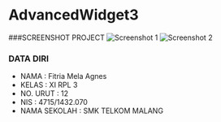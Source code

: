 # AdvancedWidget3
###SCREENSHOT PROJECT
![Screenshot 1](http://s14.postimg.org/8tpafgvhp/Whats_App_Image_2016_09_25_at_22_59_27_1.jpg)
![Screenshot 2](http://s14.postimg.org/sctvotu99/Whats_App_Image_2016_09_25_at_22_59_27_5.jpg)
<br>

### DATA DIRI
- NAMA          : Fitria Mela Agnes
- KELAS         : XI RPL 3
- NO. URUT      : 12
- NIS           : 4715/1432.070
- NAMA SEKOLAH  : SMK TELKOM MALANG
